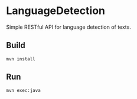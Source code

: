 LanguageDetection
=================

Simple RESTful API for language detection of texts.

Build
-----
```
mvn install
```

Run
---
```
mvn exec:java
```
